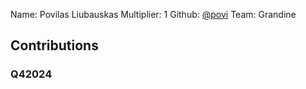 Name: Povilas Liubauskas
Multiplier: 1
Github: [@povi](https://github.com/povi)
Team: Grandine

## Contributions
### Q42024
